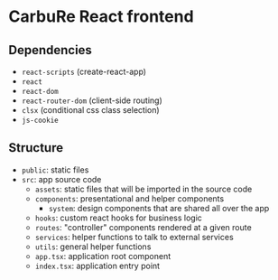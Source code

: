 # CarbuRe React frontend

## Dependencies

- `react-scripts` (create-react-app)
- `react`
- `react-dom`
- `react-router-dom` (client-side routing)
- `clsx` (conditional css class selection)
- `js-cookie`

## Structure

- `public`: static files
- `src`: app source code
  - `assets`: static files that will be imported in the source code
  - `components`: presentational and helper components
    - `system`: design components that are shared all over the app
  - `hooks`: custom react hooks for business logic
  - `routes`: "controller" components rendered at a given route
  - `services`: helper functions to talk to external services
  - `utils`: general helper functions
  - `app.tsx`: application root component
  - `index.tsx`: application entry point
